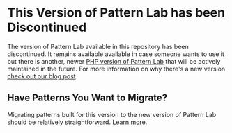 # This Version of Pattern Lab has been Discontinued 

The version of Pattern Lab available in this repository has been discontinued. It remains available available in case someone wants to use it but there is another, newer [PHP version of Pattern Lab](https://github.com/pattern-lab/patternlab-php) that will be actively maintained in the future. For more information on why there's a new version [check out our blog post](http://dmolsen.com/2013/04/25/pattern-lab-gets-a-behind-the-scenes-makeover/).

## Have Patterns You Want to Migrate?

Migrating patterns built for this version to the new version of Pattern Lab should be relatively straightforward. [Learn more](https://github.com/pattern-lab/patternlab-php/wiki/Converting-Old-Patterns).

